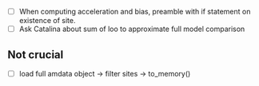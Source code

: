 - [ ] When computing acceleration and bias, preamble with if statement on existence of site.
- [ ] Ask Catalina about sum of loo to approximate full model comparison

## Not crucial
- [ ] load full amdata object -> filter sites -> to_memory()